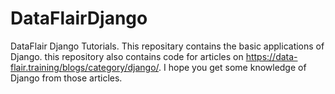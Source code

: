# DataFlairDjango
DataFlair Django Tutorials. This repositary contains the basic applications of Django. this repository also contains code for articles on https://data-flair.training/blogs/category/django/. I hope you get some knowledge of Django from those articles.
